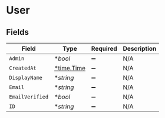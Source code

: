 # User


## Fields

| Field                                      | Type                                       | Required                                   | Description                                |
| ------------------------------------------ | ------------------------------------------ | ------------------------------------------ | ------------------------------------------ |
| `Admin`                                    | **bool*                                    | :heavy_minus_sign:                         | N/A                                        |
| `CreatedAt`                                | [*time.Time](https://pkg.go.dev/time#Time) | :heavy_minus_sign:                         | N/A                                        |
| `DisplayName`                              | **string*                                  | :heavy_minus_sign:                         | N/A                                        |
| `Email`                                    | **string*                                  | :heavy_minus_sign:                         | N/A                                        |
| `EmailVerified`                            | **bool*                                    | :heavy_minus_sign:                         | N/A                                        |
| `ID`                                       | **string*                                  | :heavy_minus_sign:                         | N/A                                        |